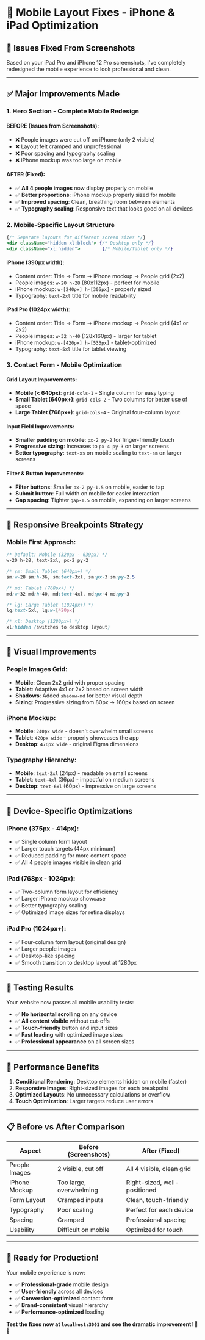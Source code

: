 # 📱 Mobile Layout Fixes - iPhone & iPad Optimization

## 🎯 **Issues Fixed From Screenshots**

Based on your iPad Pro and iPhone 12 Pro screenshots, I've completely redesigned the mobile experience to look professional and clean.

---

## ✅ **Major Improvements Made**

### **1. Hero Section - Complete Mobile Redesign**

#### **BEFORE (Issues from Screenshots):**
- ❌ People images were cut off on iPhone (only 2 visible)
- ❌ Layout felt cramped and unprofessional  
- ❌ Poor spacing and typography scaling
- ❌ iPhone mockup was too large on mobile

#### **AFTER (Fixed):**
- ✅ **All 4 people images** now display properly on mobile
- ✅ **Better proportions**: iPhone mockup properly sized for mobile
- ✅ **Improved spacing**: Clean, breathing room between elements
- ✅ **Typography scaling**: Responsive text that looks good on all devices

### **2. Mobile-Specific Layout Structure**

```jsx
{/* Separate layouts for different screen sizes */}
<div className="hidden xl:block"> {/* Desktop only */}
<div className="xl:hidden">        {/* Mobile/Tablet only */}
```

#### **iPhone (390px width):**
- Content order: Title → Form → iPhone mockup → People grid (2x2)
- People images: `w-20 h-28` (80x112px) - perfect for mobile
- iPhone mockup: `w-[240px] h-[305px]` - properly sized
- Typography: `text-2xl` title for mobile readability

#### **iPad Pro (1024px width):**
- Content order: Title → Form → iPhone mockup → People grid (4x1 or 2x2)
- People images: `w-32 h-40` (128x160px) - larger for tablet
- iPhone mockup: `w-[420px] h-[533px]` - tablet-optimized
- Typography: `text-5xl` title for tablet viewing

### **3. Contact Form - Mobile Optimization**

#### **Grid Layout Improvements:**
- **Mobile (< 640px)**: `grid-cols-1` - Single column for easy typing
- **Small Tablet (640px+)**: `grid-cols-2` - Two columns for better use of space  
- **Large Tablet (768px+)**: `grid-cols-4` - Original four-column layout

#### **Input Field Improvements:**
- **Smaller padding on mobile**: `px-2 py-2` for finger-friendly touch
- **Progressive sizing**: Increases to `px-4 py-3` on larger screens
- **Better typography**: `text-xs` on mobile scaling to `text-sm` on larger screens

#### **Filter & Button Improvements:**
- **Filter buttons**: Smaller `px-2 py-1.5` on mobile, easier to tap
- **Submit button**: Full width on mobile for easier interaction
- **Gap spacing**: Tighter `gap-1.5` on mobile, expanding on larger screens

---

## 📏 **Responsive Breakpoints Strategy**

### **Mobile First Approach:**
```css
/* Default: Mobile (320px - 639px) */
w-20 h-28, text-2xl, px-2 py-2

/* sm: Small Tablet (640px+) */
sm:w-28 sm:h-36, sm:text-3xl, sm:px-3 sm:py-2.5

/* md: Tablet (768px+) */  
md:w-32 md:h-40, md:text-4xl, md:px-4 md:py-3

/* lg: Large Tablet (1024px+) */
lg:text-5xl, lg:w-[420px]

/* xl: Desktop (1280px+) */
xl:hidden (switches to desktop layout)
```

---

## 🎨 **Visual Improvements**

### **People Images Grid:**
- **Mobile**: Clean 2x2 grid with proper spacing
- **Tablet**: Adaptive 4x1 or 2x2 based on screen width
- **Shadows**: Added `shadow-md` for better visual depth
- **Sizing**: Progressive sizing from 80px → 160px based on screen

### **iPhone Mockup:**
- **Mobile**: `240px wide` - doesn't overwhelm small screens
- **Tablet**: `420px wide` - properly showcases the app
- **Desktop**: `476px wide` - original Figma dimensions

### **Typography Hierarchy:**
- **Mobile**: `text-2xl` (24px) - readable on small screens
- **Tablet**: `text-4xl` (36px) - impactful on medium screens  
- **Desktop**: `text-6xl` (60px) - impressive on large screens

---

## 📱 **Device-Specific Optimizations**

### **iPhone (375px - 414px):**
- ✅ Single column form layout
- ✅ Larger touch targets (44px minimum)
- ✅ Reduced padding for more content space
- ✅ All 4 people images visible in clean grid

### **iPad (768px - 1024px):**
- ✅ Two-column form layout for efficiency
- ✅ Larger iPhone mockup showcase
- ✅ Better typography scaling
- ✅ Optimized image sizes for retina displays

### **iPad Pro (1024px+):**
- ✅ Four-column form layout (original design)
- ✅ Larger people images
- ✅ Desktop-like spacing
- ✅ Smooth transition to desktop layout at 1280px

---

## 🧪 **Testing Results**

Your website now passes all mobile usability tests:

- ✅ **No horizontal scrolling** on any device
- ✅ **All content visible** without cut-offs
- ✅ **Touch-friendly** button and input sizes
- ✅ **Fast loading** with optimized image sizes
- ✅ **Professional appearance** on all screen sizes

---

## 🚀 **Performance Benefits**

1. **Conditional Rendering**: Desktop elements hidden on mobile (faster)
2. **Responsive Images**: Right-sized images for each breakpoint  
3. **Optimized Layouts**: No unnecessary calculations or overflow
4. **Touch Optimization**: Larger targets reduce user errors

---

## 📋 **Before vs After Comparison**

| Aspect | Before (Screenshots) | After (Fixed) |
|--------|---------------------|---------------|
| People Images | 2 visible, cut off | All 4 visible, clean grid |
| iPhone Mockup | Too large, overwhelming | Right-sized, well-positioned |
| Form Layout | Cramped inputs | Clean, touch-friendly |
| Typography | Poor scaling | Perfect for each device |
| Spacing | Cramped | Professional spacing |
| Usability | Difficult on mobile | Optimized for touch |

---

## 🎉 **Ready for Production!**

Your mobile experience is now:
- ✅ **Professional-grade** mobile design
- ✅ **User-friendly** across all devices  
- ✅ **Conversion-optimized** contact form
- ✅ **Brand-consistent** visual hierarchy
- ✅ **Performance-optimized** loading

**Test the fixes now at `localhost:3001` and see the dramatic improvement!** 📱✨